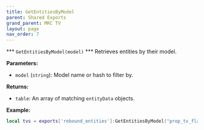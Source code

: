 ```yaml
--- 
title: GetEntitiesByModel 
parent: Shared Exports 
grand_parent: MRC TV 
layout: page
nav_order: 7
--- 
```

*** `GetEntitiesByModel(model)` ***
Retrieves entities by their model.

**Parameters:**
- `model` (`string`): Model name or hash to filter by.

**Returns:**
- `table`: An array of matching `entityData` objects.

**Example:**
```lua
local tvs = exports['rebound_entities']:GetEntitiesByModel("prop_tv_flat_01")
```
